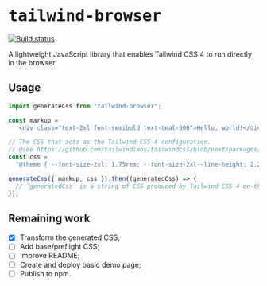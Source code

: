 <h1><code style="font-weight: bold; font-size: 2rem;">tailwind-browser</code></h1>
<p>
  <a href="https://github.com/balintbrews/tailwind-browser/actions">
    <img src="https://github.com/balintbrews/tailwind-browser/actions/workflows/tests.yml/badge.svg" alt="Build status">
  </a>
</p>

A lightweight JavaScript library that enables Tailwind CSS 4 to run directly in
the browser.

## Usage

```javascript
import generateCss from "tailwind-browser";

const markup =
  '<div class="text-2xl font-semibold text-teal-600">Hello, world!</div>';

// The CSS that acts as the Tailwind CSS 4 configuration.
// @see https://github.com/tailwindlabs/tailwindcss/blob/next/packages/tailwindcss/theme.css
const css =
  "@theme { --font-size-2xl: 1.75rem; --font-size-2xl--line-height: 2.25rem; }";

generateCss({ markup, css }).then((generatedCss) => {
  // `generatedCss` is a string of CSS produced by Tailwind CSS 4 on-the-fly.
});
```

## Remaining work

- [x] Transform the generated CSS;
- [ ] Add base/preflight CSS;
- [ ] Improve README;
- [ ] Create and deploy basic demo page;
- [ ] Publish to npm.
